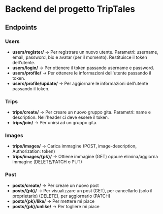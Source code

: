 # Backend del progetto TripTales
## Endpoints
### Users
<ul>
  <li><b>users/register/</b> -> Per registrare un nuovo utente. Parametri: username, email, password, bio e avatar (per il momento). Restituisce il token dell'utente.</li>
  <li><b>users/login/</b> -> Per ottenere il token passando username e password.</li>
  <li><b>users/profile/</b> -> Per ottenere le informazioni dell'utente passando il token.</li>
  <li><b>users/profile/update/</b> -> Per aggiornare le informazioni dell'utente passando il token.</li>
</ul>

### Trips
<ul>
  <li><b>trips/create/</b> -> Per creare un nuovo gruppo gita. Parametri: name e description. Nell'header ci deve essere il token.</li>
  <li><b>trips/join/</b> -> Per unirsi ad un gruppo gita.</li>
</ul>

### Images
<ul>
    <li><b>trips/images/</b> -> Carica immagine (POST, image-description, Authorization: token)</li>
    <li><b>trips/images/{pk}/</b> -> Ottiene immagine (GET) oppure elimina/aggiorna immagine (DELETE/PATCH o PUT)</li>
</ul>

### Post
<ul>
    <li><b>posts/create/</b> -> Per creare un nuovo post</li>
    <li><b>posts/{pk}/</b> -> Per visualizzare un post (GET), per cancellarlo (solo il proprietario) (DELETE), per aggiornarlo (PATCH)</li>
    <li><b>posts/{pk}/like/</b> -> Per mettere mi piace</li>
    <li><b>posts/{pk}/unlike/</b> -> Per togliere mi piace</li>
</ul>